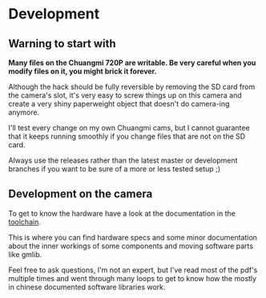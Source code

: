 # Development


## Warning to start with

**Many files on the Chuangmi 720P are writable. Be very careful when you modify files on it, you might brick it forever.**

Although the hack should be fully reversible by removing the SD card from the camera's slot, it's very easy to screw things up on this camera and create a very shiny paperweight object that doesn't do camera-ing anymore.

I'll test every change on my own Chuangmi cams, but I cannot guarantee that it keeps running smoothly if you change files that are not on the SD card.

Always use the releases rather than the latest master or development branches if you want to be sure of a more or less tested setup ;)


## Development on the camera

To get to know the hardware have a look at the documentation in the [toolchain](https://fliphess.com/toolchain/).

This is where you can find hardware specs and some minor documentation about the inner workings of some components and moving software parts like gmlib.

Feel free to ask questions, I'm not an expert, but I've read most of the pdf's multiple times and went through many loops to get to know how the mostly in chinese documented software libraries work.


